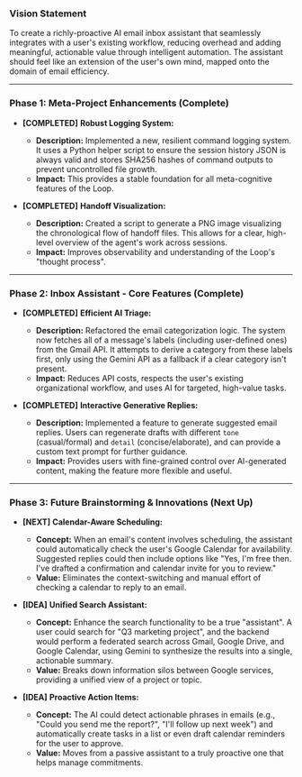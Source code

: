 ### Vision Statement
To create a richly-proactive AI email inbox assistant that seamlessly integrates with a user's existing workflow, reducing overhead and adding meaningful, actionable value through intelligent automation. The assistant should feel like an extension of the user's own mind, mapped onto the domain of email efficiency.

---

### Phase 1: Meta-Project Enhancements (Complete)

-   **[COMPLETED]** **Robust Logging System:**
    -   **Description:** Implemented a new, resilient command logging system. It uses a Python helper script to ensure the session history JSON is always valid and stores SHA256 hashes of command outputs to prevent uncontrolled file growth.
    -   **Impact:** This provides a stable foundation for all meta-cognitive features of the Loop.

-   **[COMPLETED]** **Handoff Visualization:**
    -   **Description:** Created a script to generate a PNG image visualizing the chronological flow of handoff files. This allows for a clear, high-level overview of the agent's work across sessions.
    -   **Impact:** Improves observability and understanding of the Loop's "thought process".

---

### Phase 2: Inbox Assistant - Core Features (Complete)

-   **[COMPLETED]** **Efficient AI Triage:**
    -   **Description:** Refactored the email categorization logic. The system now fetches all of a message's labels (including user-defined ones) from the Gmail API. It attempts to derive a category from these labels first, only using the Gemini API as a fallback if a clear category isn't present.
    -   **Impact:** Reduces API costs, respects the user's existing organizational workflow, and uses AI for targeted, high-value tasks.

-   **[COMPLETED]** **Interactive Generative Replies:**
    -   **Description:** Implemented a feature to generate suggested email replies. Users can regenerate drafts with different `tone` (casual/formal) and `detail` (concise/elaborate), and can provide a custom text prompt for further guidance.
    -   **Impact:** Provides users with fine-grained control over AI-generated content, making the feature more flexible and useful.

---

### Phase 3: Future Brainstorming & Innovations (Next Up)

-   **[NEXT]** **Calendar-Aware Scheduling:**
    -   **Concept:** When an email's content involves scheduling, the assistant could automatically check the user's Google Calendar for availability. Suggested replies could then include options like "Yes, I'm free then. I've drafted a confirmation and calendar invite for you to review."
    -   **Value:** Eliminates the context-switching and manual effort of checking a calendar to reply to an email.

-   **[IDEA]** **Unified Search Assistant:**
    -   **Concept:** Enhance the search functionality to be a true "assistant". A user could search for "Q3 marketing project", and the backend would perform a federated search across Gmail, Google Drive, and Google Calendar, using Gemini to synthesize the results into a single, actionable summary.
    -   **Value:** Breaks down information silos between Google services, providing a unified view of a project or topic.

-   **[IDEA]** **Proactive Action Items:**
    -   **Concept:** The AI could detect actionable phrases in emails (e.g., "Could you send me the report?", "I'll follow up next week") and automatically create tasks in a list or even draft calendar reminders for the user to approve.
    -   **Value:** Moves from a passive assistant to a truly proactive one that helps manage commitments.
